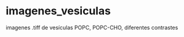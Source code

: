 imagenes_vesiculas
==================

imagenes .tiff de vesículas POPC, POPC-CHO, diferentes contrastes
